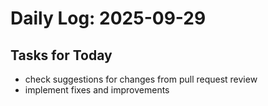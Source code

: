 # Daily Log: 2025-09-29

## Tasks for Today
- check suggestions for changes from pull request review
- implement fixes and improvements